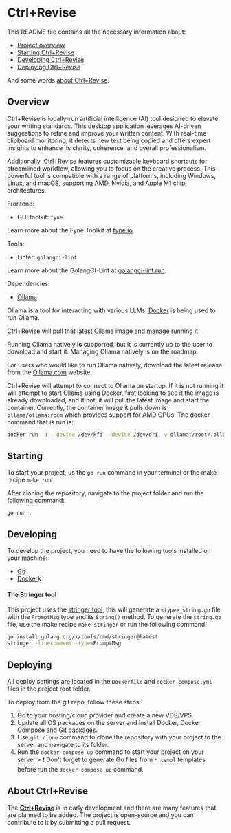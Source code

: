 # Ctrl+Revise

This README file contains all the necessary information about:

- [Project overview](#project-overview)
- [Starting Ctrl+Revise](#starting-ctrlrevise)
- [Developing Ctrl+Revise](#developing-ctrlrevise)
- [Deploying Ctrl+Revise](#deploying-ctrlrevise)

And some words [about Ctrl+Revise](#about-ctrlrevise).

## Overview

Ctrl+Revise is locally-run artificial intelligence (AI) tool designed to elevate your writing standards. This desktop application leverages AI-driven suggestions to refine and improve your written content. With real-time clipboard monitoring, it detects new text being copied and offers expert insights to enhance its clarity, coherence, and overall professionalism.


Additionally, Ctrl+Revise features customizable keyboard shortcuts for streamlined workflow, allowing you to focus on the creative process. This powerful tool is compatible with a range of platforms, including Windows, Linux, and macOS, supporting AMD, Nvidia, and Apple M1 chip architectures.

Frontend:
- GUI toolkit: `fyne`

Learn more about the Fyne Toolkit at [fyne.io](https://fyne.io/).

Tools:
- Linter: `golangci-lint`

Learn more about the GolangCI-Lint at [golangci-lint.run](https://golangci-lint.run/).

Dependencies:

- [Ollama](https://ollama.com/)

Ollama is a tool for interacting with various LLMs. [Docker](https://docker.com) is being used to run Ollama.

Ctrl+Revise will pull that latest Ollama image and manage running it.

Running Ollama natively **is** supported, but it is currently up to the user to download and start it. Managing Ollama natively is on the roadmap.

For users who would like to run Ollama natively, download the latest release from the [Ollama.com](https://ollama.com/download) website.

Ctrl+Revise will attempt to connect to Ollama on startup. If it is not running it will attempt to start Ollama using Docker, first looking to see it the image is already downloaded, and if not, it will pull the latest image and start the container. Currently, the container image it pulls down is `ollama/ollama:rocm` which provides support for AMD GPUs. 
The docker command that is run is:
```bash
docker run -d --device /dev/kfd --device /dev/dri -v ollama:/root/.ollama -p 11434:11434 --name ollama --restart=always ollama/ollama:rocm
```


## Starting

To start your project, us the `go run` command in your terminal or the make recipe `make run`

After cloning the repository, navigate to the project folder and run the following command:
```console
go run .
```

## Developing
To develop the project, you need to have the following tools installed on your machine:
- [Go](https://golang.org/dl/)
- [Docker](https://docs.docker.com/get-docker/)k

#### The Stringer tool
This project uses the [stringer tool](https://pkg.go.dev/golang.org/x/tools/cmd/stringer), this will generate a `<type>_string.go` file with the `PromptMsg` type and its `String()` method. To generate the `string.go` file, use the make recipe `make stringer` or run the following command:
```bash
go install golang.org/x/tools/cmd/stringer@latest
stringer -linecomment -type=PromptMsg
```

## Deploying

All deploy settings are located in the `Dockerfile` and `docker-compose.yml` files in the project root folder.

To deploy from the git repo, follow these steps:

1. Go to your hosting/cloud provider and create a new VDS/VPS.
2. Update all OS packages on the server and install Docker, Docker Compose and Git packages.
3. Use `git clone` command to clone the repository with your project to the server and navigate to its folder.
4. Run the `docker-compose up` command to start your project on your server.> ❗️ Don't forget to generate Go files from `*.templ` templates before run the `docker-compose up` command.


## About Ctrl+Revise

The [**Ctrl+Revise**](https://ctrlplusrevise.com) is in early development and there are many features that are planned to be added. The project is open-source and you can contribute to it by submitting a pull request.
